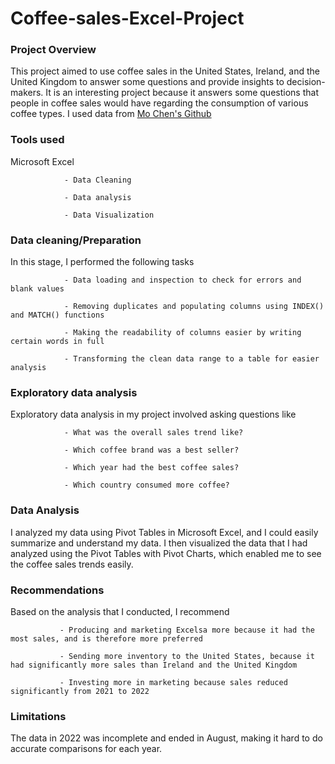# Coffee-sales-Excel-Project
### Project Overview
This project aimed to use coffee sales in the United States, Ireland, and the United Kingdom to answer some questions and provide insights to decision-makers. It is an interesting project because it answers some questions that people in coffee sales would have regarding the consumption of various coffee types.
I used data from [Mo Chen's Github](https://github.com/mochen862/excel-project-coffee-sales)
### Tools used 
Microsoft Excel 

                - Data Cleaning 

                - Data analysis
                
                - Data Visualization 
### Data cleaning/Preparation 
In this stage, I performed the following tasks 

                - Data loading and inspection to check for errors and blank values 
                
                - Removing duplicates and populating columns using INDEX() and MATCH() functions 
                
                - Making the readability of columns easier by writing certain words in full
                
                - Transforming the clean data range to a table for easier analysis 
### Exploratory data analysis 
Exploratory data analysis in my project involved asking questions like 

                - What was the overall sales trend like?
                
                - Which coffee brand was a best seller?
                
                - Which year had the best coffee sales?
                
                - Which country consumed more coffee?
### Data Analysis 
I analyzed my data using Pivot Tables in Microsoft Excel, and I could easily summarize and understand my data. 
I then visualized the data that I had analyzed using the Pivot Tables with Pivot Charts, which enabled me to see the coffee sales trends easily.
### Recommendations 
Based on the analysis that I conducted, I recommend 

               - Producing and marketing Excelsa more because it had the most sales, and is therefore more preferred

               - Sending more inventory to the United States, because it had significantly more sales than Ireland and the United Kingdom

               - Investing more in marketing because sales reduced significantly from 2021 to 2022

### Limitations
The data in 2022 was incomplete and ended in August, making it hard to do accurate comparisons for each year.

              
